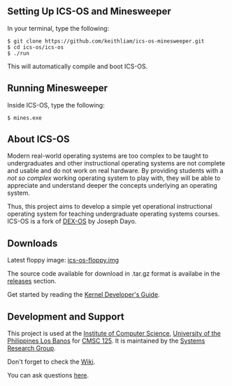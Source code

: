 ## Setting Up ICS-OS and Minesweeper

In your terminal, type the following:
```console
$ git clone https://github.com/keithliam/ics-os-minesweeper.git
$ cd ics-os/ics-os
$ ./run
```
This will automatically compile and boot ICS-OS.

## Running Minesweeper

Inside ICS-OS, type the following:
```console
$ mines.exe
```

## About ICS-OS

Modern real-world operating systems are too complex to be taught to undergraduates and other instructional operating systems are not complete and usable and do not work on real hardware. By providing students with a _not so complex_ working operating system to play with, they will be able to appreciate and understand deeper the concepts underlying an operating system.

Thus, this project aims to develop a simple yet operational instructional operating system for teaching undergraduate operating systems courses. ICS-OS is a fork of <a href='http://sourceforge.net/projects/dex-os'>DEX-OS</a> by Joseph Dayo.

## Downloads

Latest floppy image: <a href='https://github.com/srg-ics-uplb/ics-os/raw/master/ics-os/ics-os-floppy.img'>ics-os-floppy.img</a>

The source code available for download in .tar.gz format is availabe in the <a href='https://github.com/srg-ics-uplb/ics-os/releases'>releases</a> section.

Get started by reading the <a href="https://github.com/srg-ics-uplb/ics-os/wiki/Kernel-Developer's-Guide">Kernel Developer's Guide</a>.

## Development and Support
This project is used at the <a href='http://www.ics.uplb.edu.ph'>Institute of Computer Science</a>, <a href='http://www.uplb.edu.ph'>University of the Philippines Los Banos</a> for <a href='http://ics.uplb.edu.ph/courses/ugrad/cmsc/125'>CMSC 125</a>. It is maintained by the <a href='http://srg.ics.uplb.edu.ph'>Systems Research Group</a>.

Don't forget to check the <a href="http://github.com/srg-ics-uplb/ics-os/wiki">Wiki</a>.

You can ask questions <a href="https://groups.google.com/forum/#!forum/ics-os">here</a>.
